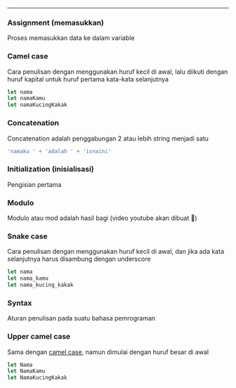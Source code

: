 ___
### Assignment (memasukkan)

Proses memasukkan data ke dalam variable

### Camel case

Cara penulisan dengan menggunakan huruf kecil di awal, lalu diikuti dengan huruf kapital untuk huruf pertama kata-kata selanjutnya

```js
let nama
let namaKamu
let namaKucingKakak
```

### Concatenation

Concatenation adalah penggabungan 2 atau lebih string menjadi satu

```js
'namaku ' + 'adalah ' + 'isnaini' 
```

### Initialization (inisialisasi)

Pengisian pertama

### Modulo

Modulo atau mod adalah hasil bagi (video youtube akan dibuat 👻)

### Snake case

Cara penulisan dengan menggunakan huruf kecil di awal, dan jika ada kata selanjutnya harus disambung dengan underscore

```js
let nama
let nama_kamu
let nama_kucing_kakak
```

### Syntax

Aturan penulisan pada suatu bahasa pemrograman

### Upper camel case

Sama dengan [camel case](#camel-case), namun dimulai dengan huruf besar di awal

```js
let Nama
let NamaKamu
let NamaKucingKakak
```
